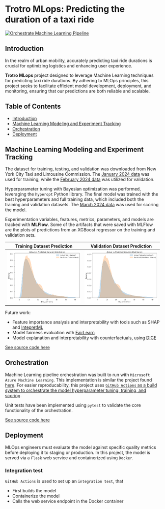 # Trotro MLops: Predicting the duration of a taxi ride

[![Orchestrate Machine Learning Pipeline](https://github.com/kennedyopokuasare/trotro_mlops/actions/workflows/orchestrate-machine-learning.yml/badge.svg)](https://github.com/kennedyopokuasare/trotro_mlops/actions/workflows/orchestrate-machine-learning.yml)

## Introduction

In the realm of urban mobility, accurately predicting taxi ride durations is crucial for optimizing logistics and enhancing user experience.

**Trotro MLops** project designed to leverage Machine Learning techniques for predicting taxi ride durations. By adhering to MLOps principles, this project seeks to facilitate efficient model development, deployment, and monitoring, ensuring that our predictions are both reliable and scalable.

## Table of Contents

- [Introduction](#introduction)
- [Machine Learning Modeling and Experiment Tracking](#machine-learning-modeling-and-experiment-tracking)
- [Orchestration](#orchestration)
- [Deployment](#deployment)

## Machine Learning Modeling and Experiment Tracking

The dataset for training, testing, and validation was downloaded from New York City Taxi and Limousine Commission. The [January 2024 data](https://d37ci6vzurychx.cloudfront.net/trip-data/yellow_tripdata_2024-01.parquet) was used for training, while the [February 2024 data](https://d37ci6vzurychx.cloudfront.net/trip-data/yellow_tripdata_2024-02.parquet) was utilized for validation.

Hyperparameter tuning with Bayesian optimization was performed, leveraging the `hyperopt` Python library. The final model was trained with the best hyperparameters and full training data, which included both the training and validation datasets. The [March 2024 data](https://d37ci6vzurychx.cloudfront.net/trip-data/yellow_tripdata_2024-03.parquet) was used for scoring the model.

Experimentation variables, features, metrics, parameters, and models are tracked with **MLFlow**. Some of the artifacts that were saved with MLFlow are the plots of predictions from an XGBoost regressor on the training and validation sets.

| Training Dataset Prediction | Validation Dataset Prediction |
|-----------------------------|-------------------------------|
| ![Training set prediction](./modeling/img/train_dist.png)  | ![Validation set prediction](./modeling/img/val_dist.png) |

Future work:

- Feature importance analysis and interpretability with tools such as  SHAP and [IntepretML](https://interpret.ml/)
- Model fairness evaluation with [FairLearn](https://fairlearn.org/)
- Model explanation and interpretability with counterfactuals, using [DICE](https://interpret.ml/DiCE/)

[See source code here](./modeling/)

## Orchestration

Machine Learning pipeline orchestration was built to run with `Microsoft Azure Machine Learning`. This implementation is similar the project found [here](https://github.com/kennedyopokuasare/Azure_datascience). For easier reproducability, this project uses [`GitHub Actions` as a build system to orchestrate the model hyperparameter tuning, training, and scoring](https://github.com/kennedyopokuasare/trotro_mlops/actions/workflows/orchestrate-machine-learning.yml).

Unit tests have been implemented using `pytest` to validate the core functionality of the orchestration.

[See source code here](./orchestration/)

## Deployment

MLOps engineers must evaluate the model against specific quality metrics before deploying it to staging or production. In this project, the model is served via a `Flask` web service and containerized using `Docker`.

### Integration test

`GitHub Actions` is used to set up an `integration test`, that

- First builds the model
- Containerize the model
- Calls the web service endpoint in the Docker container

